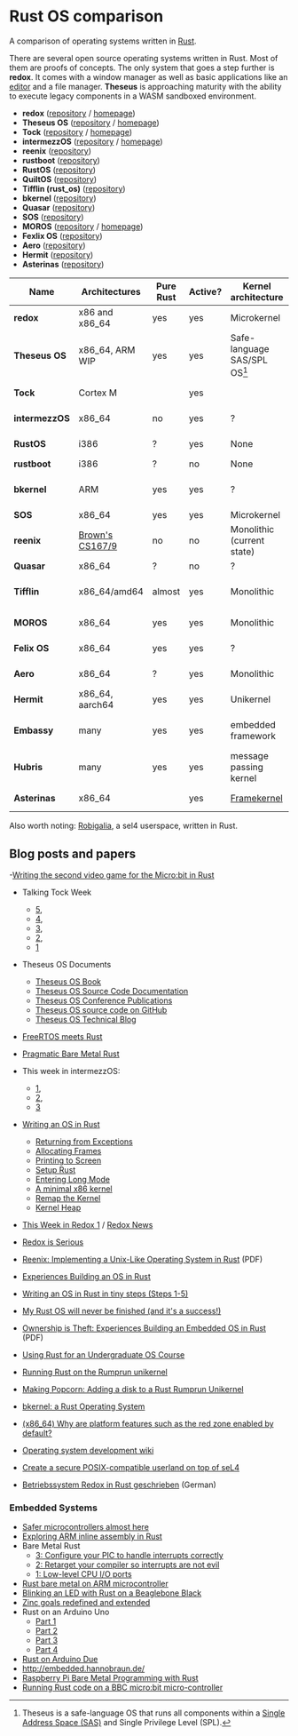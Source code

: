# Rust OS comparison

A comparison of operating systems written in [Rust](https://rustlang.org).

There are several open source operating systems written in Rust.
Most of them are proofs of concepts.
The only system that goes a step further is **redox**.
It comes with a window manager as well as basic applications like an
[editor](https://github.com/redox-os/sodium) and a file manager.
**Theseus** is approaching maturity with the ability to execute legacy components in a WASM sandboxed environment.

- **redox**             ([repository](https://github.com/redox-os/redox) / [homepage](http://www.redox-os.org/))
- **Theseus OS**        ([repository](https://github.com/theseus-os/Theseus) / [homepage](https://www.theseus-os.com/))
- **Tock**              ([repository](https://github.com/helena-project/tock) / [homepage](http://www.tockos.org/))
- **intermezzOS**       ([repository](https://github.com/intermezzos/kernel) / [homepage](http://intermezzos.github.io/))
- **reenix**            ([repository](https://github.com/scialex/reenix))
- **rustboot**          ([repository](https://github.com/charliesome/rustboot))
- **RustOS**            ([repository](https://github.com/ryanra/RustOS))
- **QuiltOS**           ([repository](https://github.com/QuiltOS/QuiltOS))
- **Tifflin (rust_os)** ([repository](https://github.com/thepowersgang/rust_os))
- **bkernel**           ([repository](https://github.com/rasendubi/bkernel))
- **Quasar**            ([repository](https://github.com/LeoTestard/Quasar))
- **SOS**               ([repository](https://github.com/hawkw/sos-kernel))
- **MOROS**             ([repository](https://github.com/vinc/moros) / [homepage](http://moros.cc/))
- **Fexlix OS**         ([repository](https://github.com/mrgian/felix))
- **Aero**              ([repository](https://github.com/Andy-Python-Programmer/aero))
- **Hermit**            ([repository](https://github.com/hermitcore/rusty-hermit))
- **Asterinas**         ([repository](https://github.com/asterinas/asterina))


| Name            | Architectures     | Pure Rust | Active? | Kernel architecture          | Target              | Userpace? | Optional GUI? | Contributors | Filesystem              | License                    |
|-----------------|-------------------|-----------|---------|------------------------------|---------------------|-----------|---------------|--------------|-------------------------|----------------------------|
| **redox**       | x86 and x86_64    | yes       | yes     | Microkernel                  | General purpose     | yes       | yes           | 60           | [ZFS]/[RedoxFS]/[FAT32] | MIT                        |
| **Theseus OS**  | x86_64, ARM WIP   | yes       | yes     | Safe-language SAS/SPL OS[^1] | General + Embedded  | N/A       | yes           | 25           | Custom/FAT32            | MIT                        |
| **Tock**        | Cortex M          |           | yes     |                              |                     |           | no            | 40           |                         | APL 2 / MIT                |
| **intermezzOS** | x86_64            | no        | yes     | ?                            | PoC                 | no        | no            | 18           | no                      | APL 2 / MIT                |
| **RustOS**      | i386              | ?         | yes     | None                         | PoC                 | no        | no            | 10           | no                      | APL 2 / MIT                |
| **rustboot**    | i386              | ?         | no      | None                         | PoC                 | no        | no            | 8            | no                      | MIT                        |
| **bkernel**     | ARM               | yes       | yes     | ?                            | Embedded devices    | no        | no            | 4            | ?                       | GPL with linking exception |
| **SOS**         | x86_64            | yes       | yes     | Microkernel                  | PoC                 | no        | no            | 3            | ?                       | MIT                        |
| **reenix**      | [Brown's CS167/9] | no        | no      | Monolithic (current state)   | PoC                 | no        | no            | 3            | ?                       | [unknown]                  |
| **Quasar**      | x86_64            | ?         | no      | ?                            | ?                   | no        | no            | 2            | ?                       | ?                          |
| **Tifflin**     | x86_64/amd64      | almost    | yes     | Monolithic                   | ?                   | ?         | yes           | 1            | ISO9660                 | 2-Clause-BSD               |
| **MOROS**       | x86_64            | yes       | yes     | Monolithic                   | General purpose     | limited   | no            | 1            | [MFS]                   | MIT                        |
| **Felix OS**    | x86_64            | yes       | yes     | ?                            | General purpose     | ?         | no            | 3            | [FAT16]  Read Only      | MIT                        |
| **Aero**        | x86_64            | ?         | yes     | Monolithic                   | General purpose     | ?         | yes           | 10           | ?                       | GPL                        |
| **Hermit**      | x86_64, aarch64   | yes       | yes     | Unikernel                    | Cloud and HPC       | no        | no            | >30          | virtiofs                | Apache, BSD                |
| **Embassy**     | many              | yes       | yes     | embedded framework           | embedded            | n/a       | no            | 388          | ?                       | APL2 / MIT / CC 4.0        |
| **Hubris**      | many              | yes       | yes     | message passing kernel       | embedded            | n/a       | no            | 50           | ?                       | MPL 2.0                    |
| **Asterinas**   | x86_64            |           | yes     | [Framekernel]                | General purpose     | ?         | ?             | 42           | ?                       | MPL 2.0                    |

Also worth noting: [Robigalia](https://github.com/robigalia/sel4-sys), a sel4 userspace, written in Rust.

[Brown's CS167/9]: http://cs.brown.edu/courses/cs167/
[ZFS]: https://github.com/redox-os/zfs
[RedoxFS]: https://github.com/redox-os/redoxfs
[FAT32]: https://github.com/deepaksirone/redox-loader
[unknown]: https://github.com/scialex/reenix/issues/1
[MFS]: https://github.com/vinc/moros/blob/trunk/doc/filesystem.md
[Framekernel]: https://asterinas.github.io/book/kernel/the-framekernel-architecture.html

[^1]: Theseus is a safe-language OS that runs all components within a [Single Address Space (SAS)](https://en.wikipedia.org/wiki/Single_address_space_operating_system) and Single Privilege Level (SPL).

## Blog posts and papers

-[Writing the second video game for the Micro:bit in Rust](https://hackernoon.com/writing-the-second-video-game-for-the-micro-bit-in-rust-3cd8b5ab22d3)

- Talking Tock Week
    - [5](http://www.tockos.org/blog/2016/talking-tock-5/),
    - [4](http://www.tockos.org/blog/2016/talking-tock-4/),
    - [3](http://www.tockos.org/blog/2016/talking-tock-3/),
    - [2](http://www.tockos.org/blog/2016/talking-tock-2/),
    - [1](http://www.tockos.org/blog/2016/talking-tock-1/)

- Theseus OS Documents
    - [Theseus OS Book](https://www.theseus-os.com/Theseus/book/index.html)
    - [Theseus OS Source Code Documentation](https://www.theseus-os.com/Theseus/doc/___Theseus_Crates___/index.html)
    - [Theseus OS Conference Publications](https://www.theseus-os.com/Theseus/book/misc/papers_presentations.html)
    - [Theseus OS source code on GitHub](https://github.com/theseus-os/Theseus)
    - [Theseus OS Technical Blog](https://www.theseus-os.com/)


- [FreeRTOS meets Rust](http://www.hashmismatch.net/freertos-meets-rust/)
- [Pragmatic Bare Metal Rust](http://www.hashmismatch.net/pragmatic-bare-metal-rust/)
- This week in intermezzOS:
  - [1](https://intermezzos.github.io/blog/articles/twii1/),
  - [2](https://intermezzos.github.io/blog/articles/twii2/),
  - [3](https://intermezzos.github.io/blog/articles/twii3/)

- [Writing an OS in Rust](http://os.phil-opp.com/)
    - [Returning from Exceptions](http://os.phil-opp.com/returning-from-exceptions.html)
    - [Allocating Frames](http://os.phil-opp.com/allocating-frames.html)
    - [Printing to Screen](http://os.phil-opp.com/printing-to-screen.html)
    - [Setup Rust](http://os.phil-opp.com/setup-rust.html)
    - [Entering Long Mode](http://os.phil-opp.com/entering-longmode.html)
    - [A minimal x86 kernel](http://blog.phil-opp.com/rust-os/multiboot-kernel.html)
    - [Remap the Kernel](http://os.phil-opp.com/remap-the-kernel.html)
    - [Kernel Heap](http://os.phil-opp.com/kernel-heap.html)

- [This Week in Redox 1](http://www.redox-os.org/news/this-week-in-redox-1/) / [Redox News](http://www.redox-os.org/news/)
- [Redox is Serious](http://dictator.redox-os.org/index.php?controller=post&action=view&id_post=17)
- [Reenix: Implementing a Unix-Like Operating System in Rust](https://scialex.github.io/reenix.pdf) (PDF)
- [Experiences Building an OS in Rust](https://mostlytyped.com/posts/experiences-building-an-os-in-ru)
- [Writing an OS in Rust in tiny steps (Steps 1-5)](http://jvns.ca/blog/2014/03/12/the-rust-os-story/)
- [My Rust OS will never be finished (and it's a success!)](http://jvns.ca/blog/2014/03/21/my-rust-os-will-never-be-finished/)
- [Ownership is Theft: Experiences Building an Embedded OS in Rust](http://amitlevy.com/papers/tock-plos2015.pdf) (PDF)
- [Using Rust for an Undergraduate OS Course](http://rust-class.org/0/pages/using-rust-for-an-undergraduate-os-course.html)
- [Running Rust on the Rumprun unikernel](https://gandro.github.io/2015/09/27/rust-on-rumprun/)
- [Making Popcorn: Adding a disk to a Rust Rumprun Unikernel](https://polyfractal.com/post/adding-a-disk-to-a-rust-rumprun-unikernel/)
- [bkernel: a Rust Operating System](http://www.alexeyshmalko.com/2015/bkernel-a-rust-operating-system/)
- [(x86_64) Why are platform features such as the red zone enabled by default?](https://internals.rust-lang.org/t/x86-64-why-are-platform-features-such-as-the-red-zone-enabled-by-default/)
- [Operating system development wiki](https://github.com/rust-lang/rust-wiki-backup/blob/master/Operating-system-development.md)
- [Create a secure POSIX-compatible userland on top of seL4](https://robigalia.org/)
- [Betriebssystem Redox in Rust geschrieben](http://www.pro-linux.de/news/1/23383/betriebssystem-redox-in-rust-geschrieben.html) (German)

### Embedded Systems

- [Safer microcontrollers almost here](http://dylanmckay.io/blog/rust/avr/llvm/2017/02/09/safer-microcontrollers-almost-here.html)
- [Exploring ARM inline assembly in Rust](http://embed.rs/articles/2016/arm-inline-assembly-rust/)
- Bare Metal Rust
    - [3: Configure your PIC to handle interrupts correctly](http://www.randomhacks.net/2015/11/16/bare-metal-rust-configure-your-pic-interrupts/)
    - [2: Retarget your compiler so interrupts are not evil](http://www.randomhacks.net/2015/11/11/bare-metal-rust-custom-target-kernel-space/)
    - [1: Low-level CPU I/O ports](http://www.randomhacks.net/2015/11/09/bare-metal-rust-cpu-port-io/)
- [Rust bare metal on ARM microcontroller](http://antoinealb.net/programming/2015/05/01/rust-on-arm-microcontroller.html)
- [Blinking an LED with Rust on a Beaglebone Black](http://theotherandygrove.com/blinking-an-led-with-rust-on-a-beaglebone-black/)
- [Zinc goals redefined and extended](http://zinc.rs/blog/#/2014/07/14/zinc-goals/)
- Rust on an Arduino Uno
  - [Part 1](http://jakegoulding.com/blog/2016/01/02/rust-on-an-arduino-uno/)
  - [Part 2](http://jakegoulding.com/blog/2016/01/17/rust-on-an-arduino-uno-part-2/)
  - [Part 3](http://jakegoulding.com/blog/2016/01/24/rust-on-an-arduino-uno-part-3/)
  - [Part 4](http://jakegoulding.com/blog/2016/05/12/rust-on-an-arduino-uno-part-4/)
- [Rust on Arduino Due](http://de.slideshare.net/kellogh/glue-con14)
- http://embedded.hannobraun.de/
- [Raspberry Pi Bare Metal Programming with Rust](https://blog.thiago.me/raspberry-pi-bare-metal-programming-with-rust/)
- [Running Rust code on a BBC micro:bit micro-controller](https://github.com/SimonSapin/rust-on-bbc-microbit)
